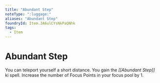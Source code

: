 ```yaml
---
title: "Abundant Step"
noteType: ":luggage:"
aliases: "Abundant Step"
foundryId: Item.JA6ulCYsNkPaQNhk
tags:
  - Item
---
```


# Abundant Step

You can teleport yourself a short distance. You gain the _[[Abundant Step]]_ ki spell. Increase the number of Focus Points in your focus pool by 1.
